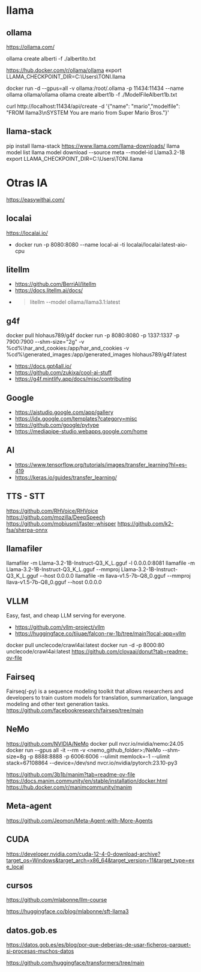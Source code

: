 #  llama

## ollama

https://ollama.com/

ollama create alberti -f ./albertito.txt

https://hub.docker.com/r/ollama/ollama
export LLAMA_CHECKPOINT_DIR=C:\Users\TONI\.llama

docker run -d --gpus=all -v ollama:/root/.ollama -p 11434:11434 --name ollama ollama/ollama
ollama create albert1b -f ./ModelFileAlbert1b.txt



curl http://localhost:11434/api/create -d '{"name": "mario","modelfile": "FROM llama3\nSYSTEM You are mario from Super Mario Bros."}'


## llama-stack
pip install llama-stack
https://www.llama.com/llama-downloads/
llama model list
llama model download --source meta --model-id  Llama3.2-1B
export LLAMA_CHECKPOINT_DIR=C:\Users\TONI\.llama

# Otras IA

https://easywithai.com/


## localai
https://localai.io/
* docker run -p 8080:8080 --name local-ai -ti localai/localai:latest-aio-cpu


## litellm
* https://github.com/BerriAI/litellm
* https://docs.litellm.ai/docs/
* >litellm --model ollama/llama3.1:latest





## g4f

docker pull hlohaus789/g4f
docker run   -p 8080:8080 -p 1337:1337 -p 7900:7900 --shm-size="2g"  -v %cd%\\har_and_cookies:/app/har_and_cookies  -v %cd%\\generated_images:/app/generated_images hlohaus789/g4f:latest


* https://docs.gpt4all.io/
* https://github.com/zukixa/cool-ai-stuff
* https://g4f.mintlify.app/docs/misc/contributing


## Google
* https://aistudio.google.com/app/gallery
* https://idx.google.com/templates?category=misc
* https://github.com/google/pytype
* https://mediapipe-studio.webapps.google.com/home




## AI

* https://www.tensorflow.org/tutorials/images/transfer_learning?hl=es-419
* https://keras.io/guides/transfer_learning/

## TTS - STT
https://github.com/RHVoice/RHVoice
https://github.com/mozilla/DeepSpeech
https://github.com/mobiusml/faster-whisper
https://github.com/k2-fsa/sherpa-onnx



## llamafiler

llamafiler -m Llama-3.2-1B-Instruct-Q3_K_L.gguf -l 0.0.0.0:8081
llamafile -m Llama-3.2-1B-Instruct-Q3_K_L.gguf --mmproj Llama-3.2-1B-Instruct-Q3_K_L.gguf --host 0.0.0.0
llamafile -m llava-v1.5-7b-Q8_0.gguf --mmproj llava-v1.5-7b-Q8_0.gguf --host 0.0.0.0



## VLLM
 Easy, fast, and cheap LLM serving for everyone.
* https://github.com/vllm-project/vllm
* https://huggingface.co/tiiuae/falcon-rw-1b/tree/main?local-app=vllm



docker pull unclecode/crawl4ai:latest
docker run -d -p 8000:80 unclecode/crawl4ai:latest
https://github.com/clovaai/donut?tab=readme-ov-file


## Fairseq
Fairseq(-py) is a sequence modeling toolkit that allows researchers and developers to train custom models for translation, summarization, language modeling and other text generation tasks.
https://github.com/facebookresearch/fairseq/tree/main


## NeMo
https://github.com/NVIDIA/NeMo
docker pull nvcr.io/nvidia/nemo:24.05
docker run --gpus all -it --rm -v <nemo_github_folder>:/NeMo --shm-size=8g -p 8888:8888 -p 6006:6006 --ulimit memlock=-1 --ulimit stack=67108864 --device=/dev/snd nvcr.io/nvidia/pytorch:23.10-py3




https://github.com/3b1b/manim?tab=readme-ov-file
https://docs.manim.community/en/stable/installation/docker.html
https://hub.docker.com/r/manimcommunity/manim



## Meta-agent
https://github.com/Jeomon/Meta-Agent-with-More-Agents


## CUDA
https://developer.nvidia.com/cuda-12-4-0-download-archive?target_os=Windows&target_arch=x86_64&target_version=11&target_type=exe_local


## cursos
https://github.com/mlabonne/llm-course


https://huggingface.co/blog/mlabonne/sft-llama3


## datos.gob.es
https://datos.gob.es/es/blog/por-que-deberias-de-usar-ficheros-parquet-si-procesas-muchos-datos




https://github.com/huggingface/transformers/tree/main

